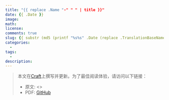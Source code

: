 ```yaml
---
title: "{{ replace .Name "-" " " | title }}"
date: {{ .Date }}
image: 
math: 
license: 
comments: true
slug: {{ substr (md5 (printf "%s%s" .Date (replace .TranslationBaseName "-" " " | title))) 4 8 }}
categories:
  - 
tags:
  - 
description: 
---
```


> 本文在[Craft](https://www.craft.do)上撰写并更新。为了最佳阅读体验，请访问以下链接：
>  
> - 原文: <>
> - PDF: [GitHub]()
